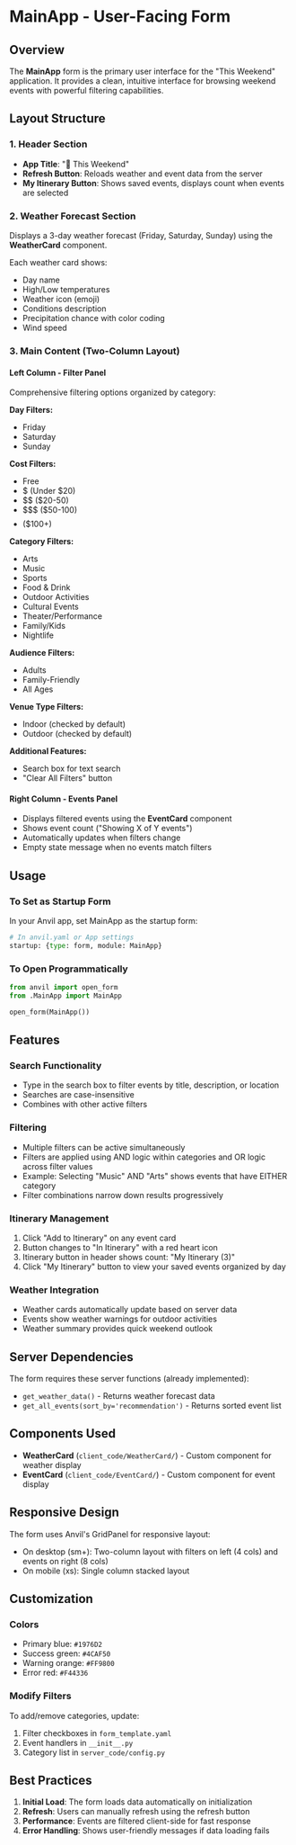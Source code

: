 # MainApp - User-Facing Form

## Overview
The **MainApp** form is the primary user interface for the "This Weekend" application. It provides a clean, intuitive interface for browsing weekend events with powerful filtering capabilities.

## Layout Structure

### 1. Header Section
- **App Title**: "🎉 This Weekend"
- **Refresh Button**: Reloads weather and event data from the server
- **My Itinerary Button**: Shows saved events, displays count when events are selected

### 2. Weather Forecast Section
Displays a 3-day weather forecast (Friday, Saturday, Sunday) using the **WeatherCard** component.

Each weather card shows:
- Day name
- High/Low temperatures
- Weather icon (emoji)
- Conditions description
- Precipitation chance with color coding
- Wind speed

### 3. Main Content (Two-Column Layout)

#### Left Column - Filter Panel
Comprehensive filtering options organized by category:

**Day Filters:**
- Friday
- Saturday  
- Sunday

**Cost Filters:**
- Free
- $ (Under $20)
- $$ ($20-50)
- $$$ ($50-100)
- $$$$ ($100+)

**Category Filters:**
- Arts
- Music
- Sports
- Food & Drink
- Outdoor Activities
- Cultural Events
- Theater/Performance
- Family/Kids
- Nightlife

**Audience Filters:**
- Adults
- Family-Friendly
- All Ages

**Venue Type Filters:**
- Indoor (checked by default)
- Outdoor (checked by default)

**Additional Features:**
- Search box for text search
- "Clear All Filters" button

#### Right Column - Events Panel
- Displays filtered events using the **EventCard** component
- Shows event count ("Showing X of Y events")
- Automatically updates when filters change
- Empty state message when no events match filters

## Usage

### To Set as Startup Form
In your Anvil app, set MainApp as the startup form:

```python
# In anvil.yaml or App settings
startup: {type: form, module: MainApp}
```

### To Open Programmatically
```python
from anvil import open_form
from .MainApp import MainApp

open_form(MainApp())
```

## Features

### Search Functionality
- Type in the search box to filter events by title, description, or location
- Searches are case-insensitive
- Combines with other active filters

### Filtering
- Multiple filters can be active simultaneously
- Filters are applied using AND logic within categories and OR logic across filter values
- Example: Selecting "Music" AND "Arts" shows events that have EITHER category
- Filter combinations narrow down results progressively

### Itinerary Management
1. Click "Add to Itinerary" on any event card
2. Button changes to "In Itinerary" with a red heart icon
3. Itinerary button in header shows count: "My Itinerary (3)"
4. Click "My Itinerary" button to view your saved events organized by day

### Weather Integration
- Weather cards automatically update based on server data
- Events show weather warnings for outdoor activities
- Weather summary provides quick weekend outlook

## Server Dependencies

The form requires these server functions (already implemented):
- `get_weather_data()` - Returns weather forecast data
- `get_all_events(sort_by='recommendation')` - Returns sorted event list

## Components Used

- **WeatherCard** (`client_code/WeatherCard/`) - Custom component for weather display
- **EventCard** (`client_code/EventCard/`) - Custom component for event display

## Responsive Design

The form uses Anvil's GridPanel for responsive layout:
- On desktop (sm+): Two-column layout with filters on left (4 cols) and events on right (8 cols)
- On mobile (xs): Single column stacked layout

## Customization

### Colors
- Primary blue: `#1976D2`
- Success green: `#4CAF50`
- Warning orange: `#FF9800`
- Error red: `#F44336`

### Modify Filters
To add/remove categories, update:
1. Filter checkboxes in `form_template.yaml`
2. Event handlers in `__init__.py`
3. Category list in `server_code/config.py`

## Best Practices

1. **Initial Load**: The form loads data automatically on initialization
2. **Refresh**: Users can manually refresh using the refresh button
3. **Performance**: Events are filtered client-side for fast response
4. **Error Handling**: Shows user-friendly messages if data loading fails

